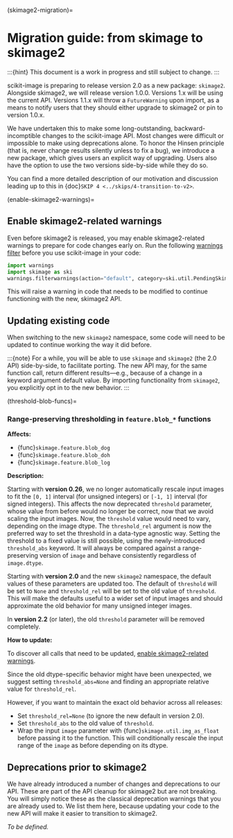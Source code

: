 (skimage2-migration)=

# Migration guide: from skimage to skimage2

:::{hint}
This document is a work in progress and still subject to change.
:::

scikit-image is preparing to release version 2.0 as a new package: `skimage2`.
Alongside skimage2, we will release version 1.0.0. Versions 1.x will be using the current API.
Versions 1.1.x will throw a `FutureWarning` upon import, as a means to notify users that
they should either upgrade to skimage2 or pin to version 1.0.x.

We have undertaken this to make some long-outstanding, backward-incomptible changes to the scikit-image API.
Most changes were difficult or impossible to make using deprecations alone.
To honor the Hinsen principle (that is, never change results silently unless to fix a bug), we introduce a new package, which gives users an explicit way of upgrading.
Users also have the option to use the two versions side-by-side while they do so.

You can find a more detailed description of our motivation and discussion leading up to this in {doc}`SKIP 4 <../skips/4-transition-to-v2>`.

(enable-skimage2-warnings)=

## Enable skimage2-related warnings

Even before skimage2 is released, you may enable skimage2-related warnings to prepare for code changes early on.
Run the following [warnings filter](https://docs.python.org/3/library/warnings.html#the-warnings-filter) before you use scikit-image in your code:

```python
import warnings
import skimage as ski
warnings.filterwarnings(action="default", category=ski.util.PendingSkimage2Change)
```

This will raise a warning in code that needs to be modified to continue functioning with the new, skimage2 API.

## Updating existing code

When switching to the new `skimage2` namespace, some code will need to be updated to continue working the way it did before.

:::{note}
For a while, you will be able to use `skimage` and `skimage2` (the 2.0 API) side-by-side, to facilitate porting.
The new API may, for the same function call, return different results—e.g., because of a change in a keyword argument default value.
By importing functionality from `skimage2`, you explicitly opt in to the new behavior.
:::

(threshold-blob-funcs)=

### Range-preserving thresholding in `feature.blob_*` functions

**Affects:**

- {func}`skimage.feature.blob_dog`
- {func}`skimage.feature.blob_doh`
- {func}`skimage.feature.blob_log`

**Description:**

Starting with **version 0.26**, we no longer automatically rescale input images to fit the `[0, 1]` interval (for unsigned integers) or `[-1, 1]` interval (for signed integers).
This affects the now deprecated `threshold` parameter, whose value from before would no longer be correct, now that we avoid scaling the input images.
Now, the `threshold` value would need to vary, depending on the image dtype.
The `threshold_rel` argument is now the preferred way to set the threshold in a data-type agnostic way.
Setting the threshold to a fixed value is still possible, using the newly-introduced `threshold_abs` keyword.
It will always be compared against a range-preserving version of `image` and behave consistently regardless of `image.dtype`.

Starting with **version 2.0** and the new `skimage2` namespace, the default values of these parameters are updated too.
The default of `threshold` will be set to `None` and `threshold_rel` will be set to the old value of `threshold`.
This will make the defaults useful to a wider set of input images and should approximate the old behavior for many unsigned integer images.

In **version 2.2** (or later), the old `threshold` parameter will be removed completely.

**How to update:**

To discover all calls that need to be updated, [enable skimage2-related warnings](#enable-skimage2-warnings).

Since the old dtype-specific behavior might have been unexpected, we suggest setting `threshold_abs=None` and finding an appropriate relative value for `threshold_rel`.

However, if you want to maintain the exact old behavior across all releases:

- Set `threshold_rel=None` (to ignore the new default in version 2.0).
- Set `threshold_abs` to the old value of `threshold`.
- Wrap the input `image` parameter with {func}`skimage.util.img_as_float` before passing it to the function.
  This will conditionally rescale the input range of the `image` as before depending on its dtype.

## Deprecations prior to skimage2

We have already introduced a number of changes and deprecations to our API.
These are part of the API cleanup for skimage2 but are not breaking.
You will simply notice these as the classical deprecation warnings that you are already used to.
We list them here, because updating your code to the new API will make it easier to transition to skimage2.

_To be defined._
